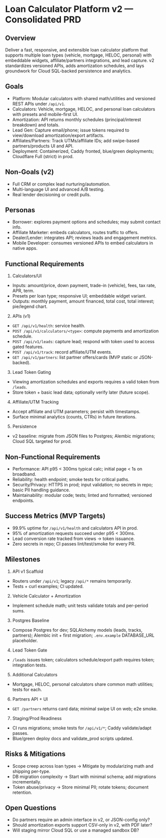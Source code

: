 # Loan Calculator Platform v2 — Consolidated PRD

## Overview

Deliver a fast, responsive, and extensible loan calculator platform that supports multiple loan types (vehicle, mortgage, HELOC, personal) with embeddable widgets, affiliate/partners integrations, and lead capture. v2 standardizes versioned APIs, adds amortization schedules, and lays groundwork for Cloud SQL-backed persistence and analytics.

## Goals

- Platform: Modular calculators with shared math/utilities and versioned REST APIs under `/api/v1`.
- Calculators: Vehicle, mortgage, HELOC, and personal loan calculators with presets and mobile-first UI.
- Amortization: API returns monthly schedules (principal/interest breakdown) and totals.
- Lead Gen: Capture email/phone; issue tokens required to view/download amortization/export artifacts.
- Affiliates/Partners: Track UTMs/affiliate IDs; add swipe-based partners/products UI and API.
- Deployment: Containerized, Caddy fronted, blue/green deployments; Cloudflare Full (strict) in prod.

## Non-Goals (v2)

- Full CRM or complex lead nurturing/automation.
- Multi-language UI and advanced A/B testing.
- Real lender decisioning or credit pulls.

## Personas

- Borrower: explores payment options and schedules; may submit contact info.
- Affiliate Marketer: embeds calculators, routes traffic to offers.
- Dealer/Lender: integrates API; reviews leads and engagement metrics.
- Mobile Developer: consumes versioned APIs to embed calculators in native apps.

## Functional Requirements

1. Calculators/UI

- Inputs: amount/price, down payment, trade-in (vehicle), fees, tax rate, APR, term.
- Presets per loan type; responsive UI; embeddable widget variant.
- Outputs: monthly payment, amount financed, total cost, total interest; pie/legend chart.

2. APIs (v1)

- `GET /api/v1/health`: service health.
- `POST /api/v1/calculators/<type>`: compute payments and amortization schedule.
- `POST /api/v1/leads`: capture lead; respond with token used to access gated features.
- `POST /api/v1/track`: record affiliate/UTM events.
- `GET /api/v1/partners`: list partner offers/cards (MVP static or JSON-backed).

3. Lead Token Gating

- Viewing amortization schedules and exports requires a valid token from `/leads`.
- Store token + basic lead data; optionally verify later (future scope).

4. Affiliate/UTM Tracking

- Accept affiliate and UTM parameters; persist with timestamps.
- Surface minimal analytics (counts, CTRs) in future iterations.

5. Persistence

- v2 baseline: migrate from JSON files to Postgres; Alembic migrations; Cloud SQL targeted for prod.

## Non-Functional Requirements

- Performance: API p95 \< 300ms typical calc; initial page \< 1s on broadband.
- Reliability: health endpoint; smoke tests for critical paths.
- Security/Privacy: HTTPS in prod; input validation; no secrets in repo; basic PII handling guidance.
- Maintainability: modular code; tests; linted and formatted; versioned endpoints.

## Success Metrics (MVP Targets)

- 99.9% uptime for `/api/v1/health` and calculators API in prod.
- 95% of amortization requests succeed under p95 \< 300ms.
- Lead conversion rate tracked from views → token issuance.
- Zero secrets in repo; CI passes lint/test/smoke for every PR.

## Milestones

1. API v1 Scaffold

- Routers under `/api/v1`; legacy `/api/*` remains temporarily.
- Tests + curl examples; CI updated.

2. Vehicle Calculator + Amortization

- Implement schedule math; unit tests validate totals and per-period sums.

3. Postgres Baseline

- Compose Postgres for dev; SQLAlchemy models (leads, tracks, partners);
  Alembic init + first migration; `.env.example` DATABASE_URL placeholder.

4. Lead Token Gate

- `/leads` issues token; calculators schedule/export path requires token; integration tests.

5. Additional Calculators

- Mortgage, HELOC, personal calculators share common math utilities; tests for each.

6. Partners API + UI

- `GET /partners` returns card data; minimal swipe UI on web; e2e smoke.

7. Staging/Prod Readiness

- CI runs migrations; smoke tests for `/api/v1/*`; Caddy validate/adapt passes.
- Blue/green deploy docs and validate_prod scripts updated.

## Risks & Mitigations

- Scope creep across loan types → Mitigate by modularizing math and shipping per-type.
- DB migration complexity → Start with minimal schema; add migrations incrementally.
- Token abuse/privacy → Store minimal PII; rotate tokens; document retention.

## Open Questions

- Do partners require an admin interface in v2, or JSON-config only?
- Should amortization exports support CSV-only in v2, with PDF later?
- Will staging mirror Cloud SQL or use a managed sandbox DB?
